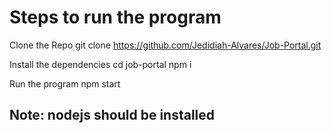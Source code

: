 # Steps to run the program

Clone the Repo
git clone https://github.com/Jedidiah-Alvares/Job-Portal.git

Install the dependencies
cd job-portal
npm i

Run the program
npm start

## Note: nodejs should be installed
